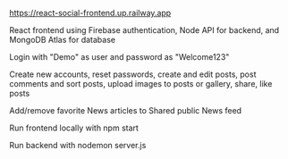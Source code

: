 
https://react-social-frontend.up.railway.app

React frontend using Firebase authentication, Node API for backend, and MongoDB Atlas for database

Login with "Demo" as user and password as "Welcome123"

Create new accounts, reset passwords, 
create and edit posts, post comments and sort posts, 
upload images to posts or gallery, share, like posts

Add/remove favorite News articles to Shared public News feed

Run frontend locally with npm start 

Run backend with nodemon server.js 



